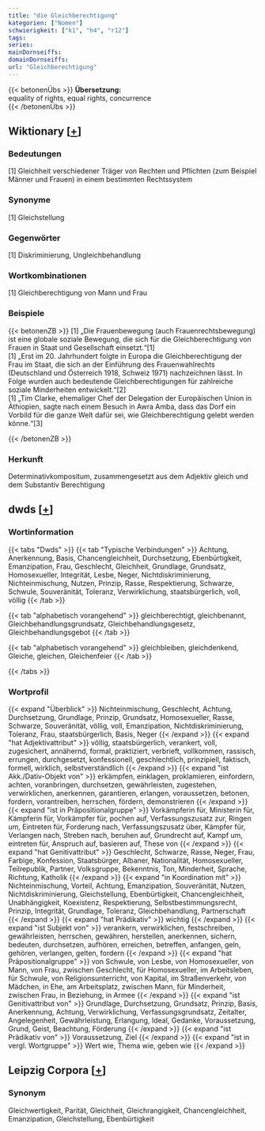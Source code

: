 ```yaml
---
title: "die Gleichberechtigung"
kategorien: ["Nomen"]
schwierigkeit: ["k1", "h4", "r12"]
tags:
series:
mainDornseiffs:
domainDornseiffs:
url: "Gleichberechtigung"
---
```


{{< betonenÜbs >}}
**Übersetzung:**  
equality of rights, equal rights, concurrence  
{{< /betonenÜbs >}}

## Wiktionary [[+](https://de.wiktionary.org/wiki/Gleichberechtigung)]

### Bedeutungen
[1] Gleichheit verschiedener Träger von Rechten und Pflichten (zum Beispiel Männer und Frauen) in einem bestimmten Rechtssystem  

### Synonyme
[1] Gleichstellung  

### Gegenwörter
[1] Diskriminierung, Ungleichbehandlung  

### Wortkombinationen
[1] Gleichberechtigung von Mann und Frau  

### Beispiele
{{< betonenZB >}}
[1] „Die Frauenbewegung (auch Frauenrechtsbewegung) ist eine globale soziale Bewegung, die sich für die Gleichberechtigung von Frauen in Staat und Gesellschaft einsetzt.“[1]  
[1] „Erst im 20. Jahrhundert folgte in Europa die Gleichberechtigung der Frau im Staat, die sich an der Einführung des Frauenwahlrechts (Deutschland und Österreich 1918, Schweiz 1971) nachzeichnen lässt. In Folge wurden auch bedeutende Gleichberechtigungen für zahlreiche soziale Minderheiten entwickelt.“[2]  
[1] „Tim Clarke, ehemaliger Chef der Delegation der Europäischen Union in Äthiopien, sagte nach einem Besuch in Awra Amba, dass das Dorf ein Vorbild für die ganze Welt dafür sei, wie Gleichberechtigung gelebt werden könne.“[3]  

{{< /betonenZB >}}
### Herkunft
Determinativkompositum, zusammengesetzt aus dem Adjektiv gleich und dem Substantiv Berechtigung  



## dwds [[+](https://www.dwds.de/wb/Gleichberechtigung)]

### Wortinformation
{{< tabs "Dwds" >}}
{{< tab "Typische Verbindungen" >}}
Achtung, Anerkennung, Basis, Chancengleichheit, Durchsetzung, Ebenbürtigkeit, Emanzipation, Frau, Geschlecht, Gleichheit, Grundlage, Grundsatz, Homosexueller, Integrität, Lesbe, Neger, Nichtdiskriminierung, Nichteinmischung, Nutzen, Prinzip, Rasse, Respektierung, Schwarze, Schwule, Souveränität, Toleranz, Verwirklichung, staatsbürgerlich, voll, völlig
{{< /tab >}}

{{< tab "alphabetisch vorangehend" >}}
gleichberechtigt, gleichbenannt, Gleichbehandlungsgrundsatz, Gleichbehandlungsgesetz, Gleichbehandlungsgebot
{{< /tab >}}

{{< tab "alphabetisch vorangehend" >}}
gleichbleiben, gleichdenkend, Gleiche, gleichen, Gleichenfeier
{{< /tab >}}

{{< /tabs >}}

### Wortprofil
{{< expand "Überblick" >}} Nichteinmischung, Geschlecht, Achtung, Durchsetzung, Grundlage, Prinzip, Grundsatz, Homosexueller, Rasse, Schwarze, Souveränität, völlig, voll, Emanzipation, Nichtdiskriminierung, Toleranz, Frau, staatsbürgerlich, Basis, Neger {{< /expand >}}
{{< expand "hat Adjektivattribut" >}} völlig, staatsbürgerlich, verankert, voll, zugesichert, annähernd, formal, praktiziert, verbrieft, vollkommen, rassisch, errungen, durchgesetzt, konfessionell, geschlechtlich, prinzipiell, faktisch, formell, wirklich, selbstverständlich {{< /expand >}}
{{< expand "ist Akk./Dativ-Objekt von" >}} erkämpfen, einklagen, proklamieren, einfordern, achten, voranbringen, durchsetzen, gewährleisten, zugestehen, verwirklichen, anerkennen, garantieren, erlangen, voraussetzen, betonen, fordern, vorantreiben, herrschen, fördern, demonstrieren {{< /expand >}}
{{< expand "ist in Präpositionalgruppe" >}} Vorkämpferin für, Ministerin für, Kämpferin für, Vorkämpfer für, pochen auf, Verfassungszusatz zur, Ringen um, Eintreten für, Forderung nach, Verfassungszusatz über, Kämpfer für, Verlangen nach, Streben nach, beruhen auf, Grundrecht auf, Kampf um, eintreten für, Anspruch auf, basieren auf, These von {{< /expand >}}
{{< expand "hat Genitivattribut" >}} Geschlecht, Schwarze, Rasse, Neger, Frau, Farbige, Konfession, Staatsbürger, Albaner, Nationalität, Homosexueller, Teilrepublik, Partner, Volksgruppe, Bekenntnis, Ton, Minderheit, Sprache, Richtung, Katholik {{< /expand >}}
{{< expand "in Koordination mit" >}} Nichteinmischung, Vorteil, Achtung, Emanzipation, Souveränität, Nutzen, Nichtdiskriminierung, Gleichstellung, Ebenbürtigkeit, Chancengleichheit, Unabhängigkeit, Koexistenz, Respektierung, Selbstbestimmungsrecht, Prinzip, Integrität, Grundlage, Toleranz, Gleichbehandlung, Partnerschaft {{< /expand >}}
{{< expand "hat Prädikativ" >}} wichtig {{< /expand >}}
{{< expand "ist Subjekt von" >}} verankern, verwirklichen, festschreiben, gewährleisten, herrschen, gewähren, herstellen, anerkennen, sichern, bedeuten, durchsetzen, aufhören, erreichen, betreffen, anfangen, geln, gehören, verlangen, gelten, fordern {{< /expand >}}
{{< expand "hat Präpositionalgruppe" >}} von Schwule, von Lesbe, von Homosexueller, von Mann, von Frau, zwischen Geschlecht, für Homosexueller, im Arbeitsleben, für Schwule, von Religionsunterricht, von Kapital, im Straßenverkehr, von Mädchen, in Ehe, am Arbeitsplatz, zwischen Mann, für Minderheit, zwischen Frau, in Beziehung, in Armee {{< /expand >}}
{{< expand "ist Genitivattribut von" >}} Grundlage, Durchsetzung, Grundsatz, Prinzip, Basis, Anerkennung, Achtung, Verwirklichung, Verfassungsgrundsatz, Zeitalter, Angelegenheit, Gewährleistung, Erlangung, Ideal, Gedanke, Voraussetzung, Grund, Geist, Beachtung, Förderung {{< /expand >}}
{{< expand "ist Prädikativ von" >}} Voraussetzung, Ziel {{< /expand >}}
{{< expand "ist in vergl. Wortgruppe" >}} Wert wie, Thema wie, geben wie {{< /expand >}}

## Leipzig Corpora [[+](https://corpora.uni-leipzig.de/en/res?word=Gleichberechtigung&corpusId=deu_newscrawl-public_2018)]


### Synonym
Gleichwertigkeit, Parität, Gleichheit, Gleichrangigkeit, Chancengleichheit, Emanzipation, Gleichstellung, Ebenbürtigkeit

